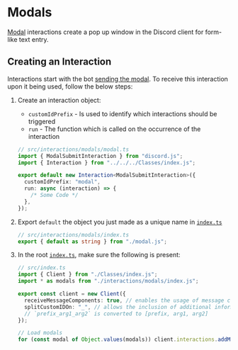 # Modals

[Modal](https://discordjs.guide/interactions/modals.html) interactions create a pop up window in the Discord client for form-like text entry.

## Creating an Interaction

Interactions start with the bot [sending the modal](https://discordjs.guide/interactions/modals.html#building-and-responding-with-modals). To receive this interaction upon it being used, follow the below steps:

1. Create an interaction object:

    - `customIdPrefix` - Is used to identify which interactions should be triggered
    - `run` - The function which is called on the occurrence of the interaction

    ```ts
    // src/interactions/modals/modal.ts
    import { ModalSubmitInteraction } from "discord.js";
    import { Interaction } from "../../../Classes/index.js";

    export default new Interaction<ModalSubmitInteraction>({
      customIdPrefix: "modal",
      run: async (interaction) => {
        /* Some Code */
      },
    });
    ```

2. Export `default` the object you just made as a unique name in [`index.ts`](index.ts)

    ```ts
    // src/interactions/modals/index.ts
    export { default as string } from "./modal.js";
    ```

3. In the root [`index.ts`](../../index.ts), make sure the following is present:

    ```ts
    // src/index.ts
    import { Client } from "./Classes/index.js";
    import * as modals from "./interactions/modals/index.js";

    export const client = new Client({
      receiveMessageComponents: true, // enables the usage of message components
      splitCustomIDOn: "_", // allows the inclusion of additional information in a custom ID
      // `prefix_arg1_arg2` is converted to [prefix, arg1, arg2]
    });

    // Load modals
    for (const modal of Object.values(modals)) client.interactions.addModal(modal);
    ```
